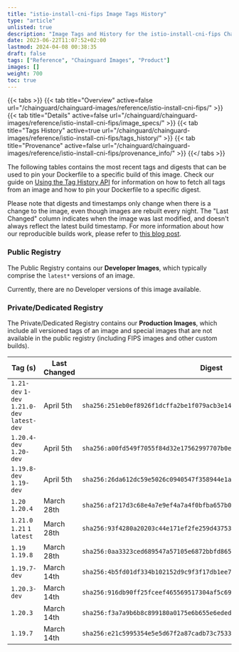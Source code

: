 ```yaml
---
title: "istio-install-cni-fips Image Tags History"
type: "article"
unlisted: true
description: "Image Tags and History for the istio-install-cni-fips Chainguard Image"
date: 2023-06-22T11:07:52+02:00
lastmod: 2024-04-08 00:38:35
draft: false
tags: ["Reference", "Chainguard Images", "Product"]
images: []
weight: 700
toc: true
---
```


{{< tabs >}}
{{< tab title="Overview" active=false url="/chainguard/chainguard-images/reference/istio-install-cni-fips/" >}}
{{< tab title="Details" active=false url="/chainguard/chainguard-images/reference/istio-install-cni-fips/image_specs/" >}}
{{< tab title="Tags History" active=true url="/chainguard/chainguard-images/reference/istio-install-cni-fips/tags_history/" >}}
{{< tab title="Provenance" active=false url="/chainguard/chainguard-images/reference/istio-install-cni-fips/provenance_info/" >}}
{{</ tabs >}}

The following tables contains the most recent tags and digests that can be used to pin your Dockerfile to a specific build of this image. Check our guide on [Using the Tag History API](/chainguard/chainguard-images/using-the-tag-history-api/) for information on how to fetch all tags from an image and how to pin your Dockerfile to a specific digest.

Please note that digests and timestamps only change when there is a change to the image, even though images are rebuilt every night. The "Last Changed" column indicates when the image was last modified, and doesn't always reflect the latest build timestamp. For more information about how our reproducible builds work, please refer to [this blog post](https://www.chainguard.dev/unchained/reproducing-chainguards-reproducible-image-builds).

### Public Registry
The Public Registry contains our **Developer Images**, which typically comprise the `latest*` versions of an image.

Currently, there are no Developer versions of this image available.

### Private/Dedicated Registry
The Private/Dedicated Registry contains our **Production Images**, which include all versioned tags of an image and special images that are not available in the public registry (including FIPS images and other custom builds).

| Tag (s)                                       | Last Changed | Digest                                                                    |
|-----------------------------------------------|--------------|---------------------------------------------------------------------------|
|  `1.21-dev` `1-dev` `1.21.0-dev` `latest-dev` | April 5th    | `sha256:251eb0ef8926f1dcffa2be1f079acb3e1422ffcbf15dccd3aef1f236127afe1e` |
|  `1.20.4-dev` `1.20-dev`                      | April 5th    | `sha256:a00fd549f7055f84d32e17562997707b0e9dd59cc1412556a7f69093fae5cc7e` |
|  `1.19.8-dev` `1.19-dev`                      | April 5th    | `sha256:26da612dc59e5026c0940547f358944e1ab0ffce20532c5d01949fffbdcc46cb` |
|  `1.20` `1.20.4`                              | March 28th   | `sha256:af217d3c68e4a7e9ef4a7a4f0bfba657b0db0062e205fb2abd5b799d5a93417e` |
|  `1.21.0` `1.21` `1` `latest`                 | March 28th   | `sha256:93f4280a20203c44e171ef2fe259d43753c33fc32310818ac5351fd52a2a97ed` |
|  `1.19` `1.19.8`                              | March 28th   | `sha256:0aa3323ced689547a57105e6872bbfd865f13b6bad21bc7a17c12092f179dab3` |
|  `1.19.7-dev`                                 | March 14th   | `sha256:4b5fd01df334b102152d9c9f3f17db1ee734c2e1a0118bf5456d7b4a88f032c7` |
|  `1.20.3-dev`                                 | March 14th   | `sha256:916db90ff25fceef465569517304af5c69b09e166553ff3ce4e60aae2e4ac7fe` |
|  `1.20.3`                                     | March 14th   | `sha256:f3a7a9b6b8c899180a0175e6b655e6eded7de2022754066d29f9bfc6619ca665` |
|  `1.19.7`                                     | March 14th   | `sha256:e21c5995354e5e5d67f2a87cadb73c7533fffa2e8aa6bd85a4ecbc0e296c589c` |

